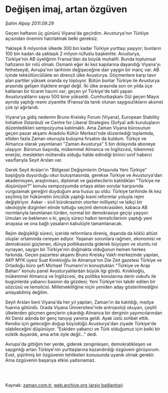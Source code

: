 # Değişen imaj, artan özgüven

*Şahin Alpay 2011.09.29*

<td class="columnist-detail">
<p>Geçen haftanın üç gününü Viyana'da geçirdim. Avusturya'nın Türkiye açısından önemini hatırlatmak belki gereksiz.</p>
<p>
<div id="haberMetinDiv">
<p>Yaklaşık 8 milyonluk ülkede 300 bin kadar Türkiye yurttaşı yaşıyor; bunların 100 bin kadarı da yaklaşık 2 milyon nüfuslu başkentte. Avusturya, Türkiye'nin AB üyeliğinin Fransa'dan da büyük muhalifi. Bunda toplumsal hafızanın bir rolü olmalı: Osmanlı eğer iki kez kapılarına dayandığı Viyana'yı fethetseydi, Avrupa'nın tarihinin değişeceğine dair yaygın bir inanç var. AB içinde tekkültürcülükte en dirençli ülke Avusturya. Göçmenlere karşı tavır alan partiler yüksek oranda oy topluyor. Bütün bunlar Türkiye ile Avusturya arasında gelişen ilişkilere engel değil. İki ülke arasında son on yılda üçe katlanan bir ticaret hacmi var; geçen yıl Türkiye'de tatil yapan Avusturyalıların sayısı 500 bine yükseldi. Cumhurbaşkanı Gül geçen Mayıs ayında yaptığı resmi ziyarette (Fransa'da tanık olunan saygısızlıkların aksine) çok iyi ağırlandı.
<p>Viyana'ya gidiş nedenim Bruno Kreisky Forum (Viyana), European Stability Initiative (İstanbul) ve Centre for Liberal Strategies (Sofya) adlı kuruluşların düzenledikleri sempozyuma katılmaktı. Ama Zaman Viyana bürosunun geçen pazar akşamı Anadolu Kültür Merkezi'nde düzenlediği toplantıda, elliden fazla Zaman okuruyla buluşma fırsatını da buldum. Türkçe ve Almanca olarak yayımlanan "Zaman Avusturya" 5 bin dolayında aboneye ulaşıyor. Büronun başında, mükemmel Almanca ve İngilizcesi, tükenmez enerjisi, meslekten mühendis olduğu halde edindiği birinci sınıf haberci vasıflarıyla Seyit Arslan var.
<p>Gerek Seyit Arslan'ın "Bölgesel Değişimlerin Ortasında Yeni Türkiye" başlığıyla duyurduğu okur buluşmasında, gerekse Türkiye ve Avusturya'dan akademisyen, araştırmacı, diplomat ve gazetecilerin katıldıkları "Türkiye ne düşünüyor?" konulu sempozyumda ortaya atılan sorular karşısında vurgulamak gereğini duyduğum ana husus şu oldu: Türkiye tarihinde ilk kez seçilmiş bir hükümetin öncülük yaptığı kısmi reformlar yoluyla rejim değiştiriyor. Asker - sivil bürokrasinin otoriter milliyetçi ve laikçi bir ideolojiyle dizginleri elinde tuttuğu seçimli demokrasiden, kabaca AB normlarıyla tanımlanan türden, normal bir demokrasiye geçişi yaşıyor. Umulan ve beklenen o ki, geçiş süreci halkın temsilcilerinin yaptığı yeni anayasa ve ona bağlı yasaların kabulüyle tamamlanacak.
<p>Rejim değişikliği süreci, içeride reformlara direniş, dışarıda da köklü altüst oluşlar ortamında cereyan ediyor. Yaşanan sorunlara rağmen, ekonomisi ve demokrasisi güçlenen, dünya politikasında giderek büyüyen ve olumlu rol oynayan, saygın bir Türkiye'nin doğmakta olduğunun hemen herkes farkında. Geçen pazartesi akşamı Bruno Kreisky Vakfı merkezinde yapılan, AKP MYK üyesi Suat Kınıklıoğlu ile Almanya'nın Die Zeit gazetesi Türkiye ve Ortadoğu büro şefi Michael Thumann'ın konuştukları "Türkiye ve Arap Baharı" konulu panel Avusturyalılardan büyük ilgi gördü. Kınıklıoğlu, mükemmel Almanca ve İngilizcesi, dış politika konularına derin vukufu ile bugünlerde yabancı basının da gözdesi; Yeni Türkiye'nin takdir edilen bir sözcüsü ve temsilcisi. Milletvekilliğine niçin yeniden aday gösterilmediğini anlayabilmiş değilim.
<p>Seyit Arslan beni Viyana'da her yıl yapılan, Zaman'ın da katıldığı, medya fuarına götürdü. Orada Viyana Üniversitesi'nde antropoloji okuyan, çeşitli ülkelerden göçmen gençlerin çıkardığı Almanca bir derginin yayımcılarından Ali Deniz adında bir genç tanıyıp yanıma geldi. Ayak üstü sohbet ettik. Kendisi için geleceğin doğup büyüdüğü Avusturya'dan ziyade Türkiye'de olabileceğini düşünüyor. "Eskiden yabancı ve Türk olduğumuz için belki bir eziklik duyardık, ama artık öyle değil..." dedi.
<p>Avrupa'da gittiğim her yerde, giderek zenginleşen, demokratikleşen ve saygınlığı artan Türkiye'nin yurttaşlarına kazandırdığı özgüveni görüyorum. Evet, şişirilmiş bir özgüvenin tehlikeleri konusunda uyanık olmak gerekir. Ama özgüvenin başarıya etkisi yadsınamaz. </p></p></p></p></p></p></div>
</p>


<p><br>
		 </br></p></td>

Kaynak: [zaman.com.tr](http://zaman.com.tr/yazar.do?yazino=1184906), [web.archive.org (arşiv bağlantısı)](http://web.archive.org/web/20111017143232/http://zaman.com.tr/yazar.do?yazino=1184906)
